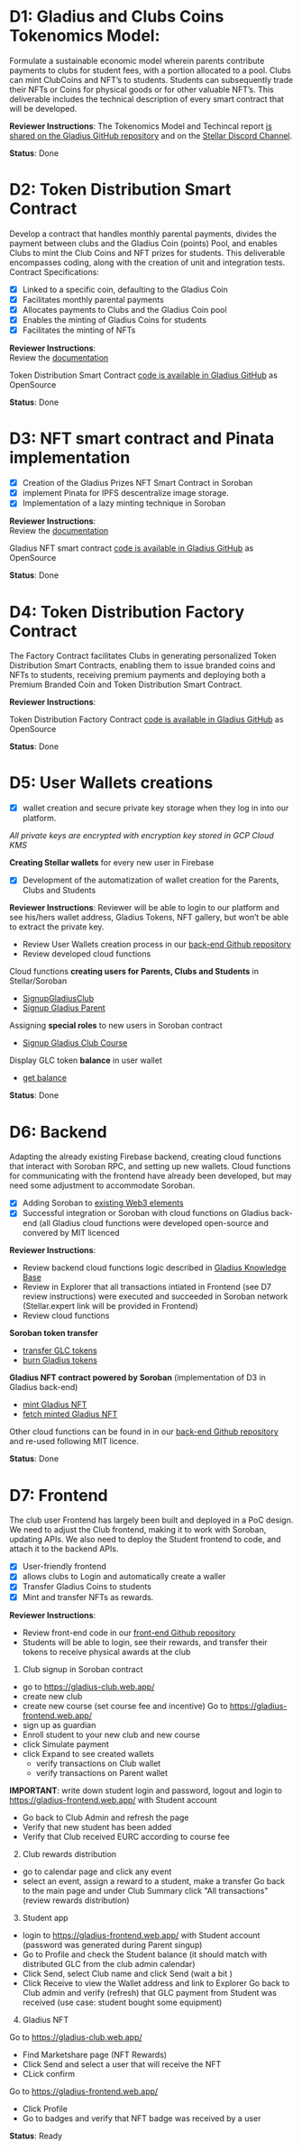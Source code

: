 # D1: Gladius and Clubs Coins Tokenomics Model: 
Formulate a sustainable economic model wherein parents contribute payments to clubs for student fees, with a portion allocated to a pool. Clubs can mint ClubCoins and NFT’s to students. Students can subsequently trade their NFTs or Coins for physical goods or for other valuable NFT’s. This deliverable includes the technical description of every smart contract that will be developed.

**Reviewer Instructions**: The Tokenomics Model and Techincal report [is shared on the Gladius GitHub repository](https://gladiusclub.gitbook.io/docs) and on the [Stellar Discord Channel](https://discord.com/channels/897514728459468821/1203612889865261147).

**Status**: Done


# D2: Token Distribution Smart Contract
Develop a contract that handles monthly parental payments, divides the payment between clubs and the Gladius Coin (points) Pool, and enables Clubs to mint  the Club Coins and NFT prizes for students. This deliverable encompasses coding, along with the creation of unit and integration tests. Contract Specifications:
- [x] Linked to a specific coin, defaulting to the Gladius Coin
- [x] Facilitates monthly parental payments
- [x] Allocates payments to Clubs and the Gladius Coin pool
- [x] Enables the minting of Gladius Coins for students
- [x] Facilitates the minting of NFTs
      
**Reviewer Instructions**:  
Review the [documentation](https://gladiusclub.gitbook.io/docs/3_gladiussubscriptionscontract)

Token Distribution Smart Contract [code is available in Gladius GitHub](https://github.com/GladiusClub/gladius-contracts/tree/main/contracts/gladius-subscriptions) as OpenSource

**Status**: Done


# D3: NFT smart contract and Pinata implementation
- [x] Creation of the Gladius Prizes NFT Smart Contract in Soroban 
- [x] implement Pinata for IPFS descentralize image storage. 
- [x] Implementation of a lazy minting technique in Soroban

**Reviewer Instructions**:  
Review the [documentation](https://gladiusclub.gitbook.io/docs/4_gladiusnftcontract)

Gladius NFT smart contract [code is available in Gladius GitHub](https://github.com/GladiusClub/gladius-contracts/tree/main/contracts/gladius-nft) as OpenSource

**Status**: Done


# D4: Token Distribution Factory Contract
The Factory Contract facilitates Clubs in generating personalized Token Distribution Smart Contracts, enabling them to issue branded coins and NFTs to students, receiving premium payments and deploying both a Premium Branded Coin and Token Distribution Smart Contract.

**Reviewer Instructions**: 

Token Distribution Factory Contract [code is available in Gladius GitHub](https://github.com/GladiusClub/gladius-contracts/tree/main/contracts/gladius-factory) as OpenSource

**Status**: Done

# D5:  User Wallets creations
- [x] wallet creation and secure private key storage when they log in into our platform.

*All private keys are encrypted with encryption key stored in GCP Cloud KMS*

**Creating Stellar wallets** for every new user in Firebase
- [x] Development of the automatization of wallet creation for the Parents, Clubs and Students

**Reviewer Instructions**: Reviewer will be able to login to our platform and see his/hers wallet address, Gladius Tokens, NFT gallery, but won’t be able to extract the private key.
- Review User Wallets creation process in our [back-end Github repository](https://github.com/GladiusClub/gladius-backend/blob/main/gcp_cloud_functions/singup_function/main.py)
- Review developed cloud functions

Cloud functions **creating users for Parents, Clubs and Students** in Stellar/Soroban
- [SignupGladiusClub](https://github.com/GladiusClub/gladius-backend/blob/main/gcp_cloud_functions/SignupGladiusClub/index.ts)
- [Signup Gladius Parent](https://github.com/GladiusClub/gladius-backend/blob/main/gcp_cloud_functions/SignupGladiusParent/index.ts)

Assigning **special roles** to new users in Soroban contract
- [Signup Gladius Club Course](https://github.com/GladiusClub/gladius-backend/blob/main/gcp_cloud_functions/SignupGladiusClubCourse/index.ts)

Display GLC token **balance** in user wallet 
- [get balance](https://github.com/GladiusClub/gladius-backend/blob/main/gcp_cloud_functions/getStudentBalanceByID/index.ts)


**Status**: Done


# D6: Backend
Adapting the already existing Firebase backend, creating cloud functions that interact with Soroban RPC, and setting up new wallets. 
Cloud functions for communicating with the frontend have already been developed, but may need some adjustment to accommodate Soroban.
- [x] Adding Soroban to [existing Web3 elements](https://github.com/GladiusClub/gladius-backend/blob/main/gcp_cloud_functions/singup_function/main.py)
- [x] Successful integration or Soroban with cloud functions on Gladius back-end (all Gladius cloud functions were developed open-source and convered by MIT licenced

**Reviewer Instructions**: 
- Review backend cloud functions logic described in [Gladius Knowledge Base](https://gladiusclub.gitbook.io/docs/v/backend)
- Review in Explorer that all transactions intiated in Frontend (see D7 review instructions) were executed and succeeded in Soroban network (Stellar.expert link will be provided in Frontend)
- Review cloud functions

**Soroban token transfer**
- [transfer GLC tokens](https://github.com/GladiusClub/gladius-backend/blob/main/gcp_cloud_functions/transferGLCauth/index.ts)
- [burn Gladius tokens](https://github.com/GladiusClub/gladius-backend/blob/main/gcp_cloud_functions/burnGLC/index.ts)


**Gladius NFT contract powered by Soroban** (implementation of D3 in Gladius back-end)
- [mint Gladius NFT](https://github.com/GladiusClub/gladius-backend/blob/main/gcp_cloud_functions/mintGladiusNFT/index.ts)
- [fetch minted Gladius NFT](https://github.com/GladiusClub/gladius-backend/blob/main/gcp_cloud_functions/fetchGladiusNFT/index.ts)

Other cloud functions can be found in in our [back-end Github repository](https://github.com/GladiusClub/gladius-backend) and re-used following MIT licence. 


**Status**: Done


# D7: Frontend
The club user Frontend has largely been built and deployed in a PoC design. We need to adjust the Club frontend, making it to work with Soroban, updating APIs. We also need to deploy the Student frontend to code, and attach it to the backend APIs.
- [x] User-friendly frontend 
- [x] allows clubs to Login and automatically create a waller
- [x]  Transfer Gladius Coins to students
- [x]  Mint and transfer NFTs as rewards.

**Reviewer Instructions**:  
- Review front-end code in our [front-end Github repository](https://github.com/GladiusClub/gladius-frontend)
- Students will be able to login, see their rewards, and transfer their tokens to receive physical awards at the club
1. Club signup in Soroban contract 
  - go to  https://gladius-club.web.app/
  - create new club
  - create new course (set course fee and incentive)
Go to https://gladius-frontend.web.app/
  - sign up as guardian
  - Enroll student to your new club and new course
  - click Simulate payment
  - click Expand to see created wallets
    - verify transactions on Club wallet
    - verify transactions on Parent  wallet
      
**IMPORTANT**: write down student login and password, logout and login to https://gladius-frontend.web.app/ with Student account

  - Go back to Club Admin and refresh the page
  - Verify that new student has been added
  - Verify that Club received EURC according to course fee 
2. Club rewards distribution
  - go to calendar page and click any event
  - select an event, assign a reward to a student, make a transfer
Go back to the main page and under Club Summary click "All transactions" (review rewards distribution)
3. Student app
  - login to https://gladius-frontend.web.app/ with Student account (password was generated during Parent singup)
  - Go to Profile and check the Student balance (it should match with distributed GLC from the club admin calendar)
  - Click Send, select Club name and click Send (wait a bit )
  - Click Receive to view the Wallet address and link to Explorer
Go back to Club admin and verify (refresh) that GLC payment from Student was received (use case: student bought some equipment)
4. Gladius NFT

Go to https://gladius-club.web.app/
- Find Marketshare page (NFT Rewards)
- Click Send and select a user that will receive the NFT
- CLick confirm

Go to https://gladius-frontend.web.app/
- Click Profile
- Go to badges and verify that NFT badge was received by a user

**Status**: Ready
